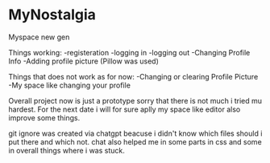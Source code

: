 # MyNostalgia
Myspace new gen

Things working: 
-registeration
-logging in
-logging out
-Changing Profile Info
-Adding profile picture (Pillow was used)

Things that does not work as for now:
-Changing or clearing Profile Picture
-My space like changing your profile

Overall project now is just a prototype sorry that there is not much i tried mu hardest.
For the next date i will for sure aplly my space like editor also improve some things.

git ignore was created via chatgpt beacuse i didn't know which files should i put there and which not.
chat also helped me in some parts in css and some in overall things where i was stuck.
